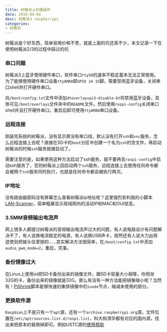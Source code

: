 ```yaml
---
title: 树莓派上的骚操作
date: 2018-04-04
desc: 树莓派3 raspberrypi
categories: 
- 树莓派
---
```


树莓派是个好东西，简单易用价格不贵，就是上面的坑还真不少，本文记录一下在使用树莓派2/3的过程中踩过的坑
<!--more-->

### 串口问题
树莓派3上蓝牙使用硬件串口，软件串口`ttyS0`的速率不稳定基本无法正常使用。为了能够使用硬件串口设备`ttyAMA0`即`GPIO 14 15`脚，需要禁用蓝牙设备，关闭串口shell并打开硬件串口。

向`/boot/config.txt`文件中添加`dtoverlay=pi3-disable-bt`将禁用蓝牙设备，具体可见`/boot/overlays`文件夹中的`README`文件。然后使用`raspi-config`关闭串口shell并且打开硬件串口，重启后即可使用`ttyAMA0`串口设备。

### 远程连接
刚装完系统的树莓派，没有显示屏没有串口线，默认没有打开`ssh`和`vnc`服务，怎么远程连接上去呢？直接在SD卡的`boot`分区中创建一个名为`ssh`的空文件，再启动树莓派的时候`ssh`服务就被启动了。

需要注意的是，如果使用这种方法启动了ssh服务，就不要再去`raspi-config`中启动ssh服务了，否则树莓派上回启动两个`ssh`服务，远程连接上去使用任何命令都会被两个`ssh`服务同时执行，也就是任何命令都会被执行两次。

### IP地址
没有路由器密码没有屏幕怎么查看树莓派ip地址呢？这里强烈安利我的小脚本[LAN-Scanner](https://github.com/StarAndRabbit/LAN-Scanner)，简单粗暴显示局域网内的活动IP和MAC和OUI信息。

### 3.5MM音频输出电流声
网上很多人都提过树莓派的音频输出电流声过大的问题，有人说电路设计有问题解决不了，有人说换电流稳定的电源，有人说换USB声卡，居然还有人说大力出奇迹使劲把接头往里按的......其实解决方法很简单，在`/boot/config.txt`中添加`audio_pwm_mode=2`，重启，完事。

### 备份镜像过大
在Linux上使用`dd`把SD卡备份出来的镜像文件，跟SD卡容量大小相等，你用张32G的卡，备份出来的镜像就是32G。那么有没有一种方法能把镜像缩小呢？当然有！[PiShrink](https://github.com/Drewsif/PiShrink)脚本能够快速的重排镜像中的`inode`节点，缩减未使用的部分。

### 更换软件源
`Raspbian`上不是只有一个`apt`源，还有一个`archive.raspberrypi.org`源，文件位置在`/etc/apt/sources.list.d/raspi.list`，科大和清华都有对应的国内源，找出来把原本的替换掉即可。例如USTC源的[使用帮助](http://mirrors.ustc.edu.cn/help/archive.raspberrypi.org.html)